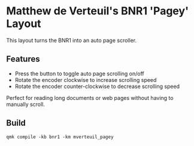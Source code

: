 # Matthew de Verteuil's BNR1 'Pagey' Layout

This layout turns the BNR1 into an auto page scroller.

## Features
- Press the button to toggle auto page scrolling on/off
- Rotate the encoder clockwise to increase scrolling speed
- Rotate the encoder counter-clockwise to decrease scrolling speed

Perfect for reading long documents or web pages without having to manually scroll.

## Build
```
qmk compile -kb bnr1 -km mverteuil_pagey
```